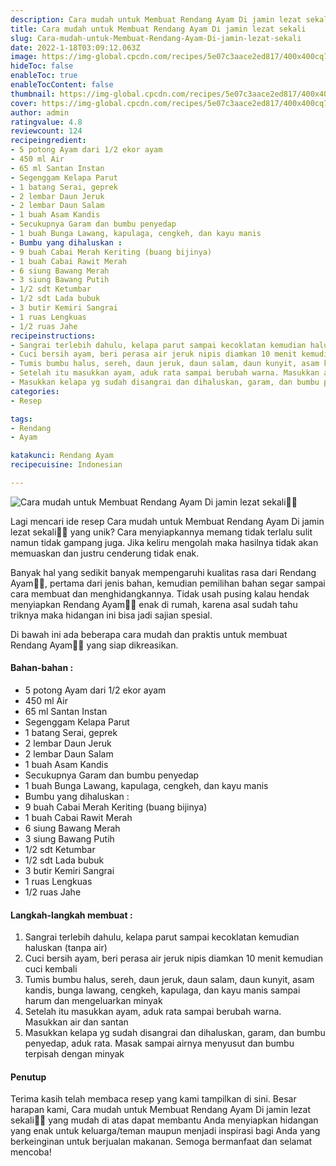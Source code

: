 ```yaml
---
description: Cara mudah untuk Membuat Rendang Ayam Di jamin lezat sekali"
title: Cara mudah untuk Membuat Rendang Ayam Di jamin lezat sekali
slug: Cara-mudah-untuk-Membuat-Rendang-Ayam-Di-jamin-lezat-sekali
date: 2022-1-18T03:09:12.063Z
image: https://img-global.cpcdn.com/recipes/5e07c3aace2ed817/400x400cq70/photo.jpg
hideToc: false
enableToc: true
enableTocContent: false
thumbnail: https://img-global.cpcdn.com/recipes/5e07c3aace2ed817/400x400cq70/photo.jpg
cover: https://img-global.cpcdn.com/recipes/5e07c3aace2ed817/400x400cq70/photo.jpg
author: admin
ratingvalue: 4.8
reviewcount: 124
recipeingredient:
- 5 potong Ayam dari 1/2 ekor ayam
- 450 ml Air
- 65 ml Santan Instan
- Segenggam Kelapa Parut
- 1 batang Serai, geprek
- 2 lembar Daun Jeruk
- 2 lembar Daun Salam
- 1 buah Asam Kandis
- Secukupnya Garam dan bumbu penyedap
- 1 buah Bunga Lawang, kapulaga, cengkeh, dan kayu manis
- Bumbu yang dihaluskan :
- 9 buah Cabai Merah Keriting (buang bijinya)
- 1 buah Cabai Rawit Merah
- 6 siung Bawang Merah
- 3 siung Bawang Putih
- 1/2 sdt Ketumbar
- 1/2 sdt Lada bubuk
- 3 butir Kemiri Sangrai
- 1 ruas Lengkuas
- 1/2 ruas Jahe
recipeinstructions:
- Sangrai terlebih dahulu, kelapa parut sampai kecoklatan kemudian haluskan (tanpa air)
- Cuci bersih ayam, beri perasa air jeruk nipis diamkan 10 menit kemudian cuci kembali
- Tumis bumbu halus, sereh, daun jeruk, daun salam, daun kunyit, asam kandis, bunga lawang, cengkeh, kapulaga, dan kayu manis sampai harum dan mengeluarkan minyak
- Setelah itu masukkan ayam, aduk rata sampai berubah warna. Masukkan air dan santan
- Masukkan kelapa yg sudah disangrai dan dihaluskan, garam, dan bumbu penyedap, aduk rata. Masak sampai airnya menyusut dan bumbu terpisah dengan minyak
categories:
- Resep

tags:
- Rendang
- Ayam

katakunci: Rendang Ayam
recipecuisine: Indonesian

---
```


![Cara mudah untuk Membuat Rendang Ayam Di jamin lezat sekali👩‍🍳](https://img-global.cpcdn.com/recipes/5e07c3aace2ed817/400x400cq70/photo.jpg)

Lagi mencari ide resep Cara mudah untuk Membuat Rendang Ayam Di jamin lezat sekali👩‍🍳 yang unik? Cara menyiapkannya memang tidak terlalu sulit namun tidak gampang juga. Jika keliru mengolah maka hasilnya tidak akan memuaskan dan justru cenderung tidak enak.

Banyak hal yang sedikit banyak mempengaruhi kualitas rasa dari Rendang Ayam👩‍🍳, pertama dari jenis bahan, kemudian pemilihan bahan segar sampai cara membuat dan menghidangkannya. Tidak usah pusing kalau hendak menyiapkan Rendang Ayam👩‍🍳 enak di rumah, karena asal sudah tahu triknya maka hidangan ini bisa jadi sajian spesial.

Di bawah ini ada beberapa cara mudah dan praktis untuk membuat Rendang Ayam👩‍🍳 yang siap dikreasikan.

<!--inarticleads1-->

#### Bahan-bahan :

- 5 potong Ayam dari 1/2 ekor ayam
- 450 ml Air
- 65 ml Santan Instan
- Segenggam Kelapa Parut
- 1 batang Serai, geprek
- 2 lembar Daun Jeruk
- 2 lembar Daun Salam
- 1 buah Asam Kandis
- Secukupnya Garam dan bumbu penyedap
- 1 buah Bunga Lawang, kapulaga, cengkeh, dan kayu manis
- Bumbu yang dihaluskan :
- 9 buah Cabai Merah Keriting (buang bijinya)
- 1 buah Cabai Rawit Merah
- 6 siung Bawang Merah
- 3 siung Bawang Putih
- 1/2 sdt Ketumbar
- 1/2 sdt Lada bubuk
- 3 butir Kemiri Sangrai
- 1 ruas Lengkuas
- 1/2 ruas Jahe

<!--inarticleads2-->

#### Langkah-langkah membuat :

1. Sangrai terlebih dahulu, kelapa parut sampai kecoklatan kemudian haluskan (tanpa air)
1. Cuci bersih ayam, beri perasa air jeruk nipis diamkan 10 menit kemudian cuci kembali
1. Tumis bumbu halus, sereh, daun jeruk, daun salam, daun kunyit, asam kandis, bunga lawang, cengkeh, kapulaga, dan kayu manis sampai harum dan mengeluarkan minyak
1. Setelah itu masukkan ayam, aduk rata sampai berubah warna. Masukkan air dan santan
1. Masukkan kelapa yg sudah disangrai dan dihaluskan, garam, dan bumbu penyedap, aduk rata. Masak sampai airnya menyusut dan bumbu terpisah dengan minyak

#### Penutup

Terima kasih telah membaca resep yang kami tampilkan di sini. Besar harapan kami, Cara mudah untuk Membuat Rendang Ayam Di jamin lezat sekali👩‍🍳 yang mudah di atas dapat membantu Anda menyiapkan hidangan yang enak untuk keluarga/teman maupun menjadi inspirasi bagi Anda yang berkeinginan untuk berjualan makanan. Semoga bermanfaat dan selamat mencoba!